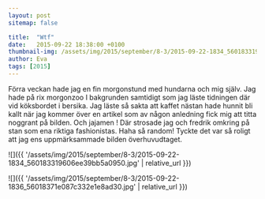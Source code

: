 ```yaml
---
layout: post
sitemap: false

title:  "Wtf"
date:   2015-09-22 18:38:00 +0100
thumbnail-img: /assets/img/2015/september/8-3/2015-09-22-1834_560183319606ee39bb5a0950.jpg
author: Eva
tags: [2015]
---
```


Förra veckan hade jag en fin morgonstund med hundarna och mig själv. Jag hade på rix morgonzoo I bakgrunden samtidigt som jag läste tidningen där vid köksbordet i bersika. Jag läste så sakta att kaffet nästan hade hunnit bli kallt när jag kommer över en artikel som av någon anledning fick mig att titta noggrant på bilden. Och jajamen ! Där strosade jag och fredrik omkring på stan som ena riktiga fashionistas. Haha så random! Tyckte det var så roligt att jag ens uppmärksammade bilden överhuvudtaget.

![]({{ '/assets/img/2015/september/8-3/2015-09-22-1834_560183319606ee39bb5a0950.jpg'  | relative_url }})

![]({{ '/assets/img/2015/september/8-3/2015-09-22-1836_56018371e087c332e1e8ad30.jpg'  | relative_url }})

